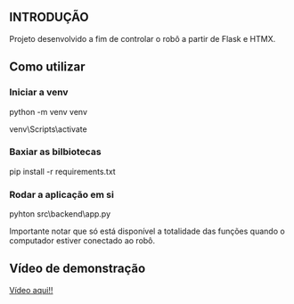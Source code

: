 ## INTRODUÇÃO

Projeto desenvolvido a fim de controlar o robô a partir de Flask e HTMX.

## Como utilizar

### Iniciar a venv


python -m venv venv

venv\Scripts\activate

### Baxiar as bilbiotecas

pip install -r requirements.txt

### Rodar a aplicação em si 

pyhton src\backend\app.py

Importante notar que só está disponível a totalidade das funções quando o computador estiver conectado ao robô.

## Vídeo de demonstração

<a href="https://www.youtube.com/watch?v=sCTVx30cE1U&ab_channel=BrunoGottardoConti" target="_blank" rel="noopener noreferrer">Vídeo aqui!!</a>

